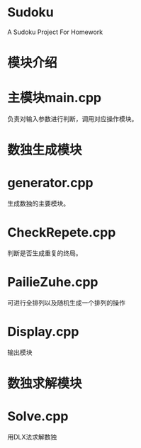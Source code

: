 # Sudoku
A Sudoku Project For Homework
# 模块介绍

# 主模块main.cpp
负责对输入参数进行判断，调用对应操作模块。

# 数独生成模块
# generator.cpp
生成数独的主要模块。
# CheckRepete.cpp
判断是否生成重复的终局。
# PailieZuhe.cpp
可进行全排列以及随机生成一个排列的操作
# Display.cpp
输出模块

# 数独求解模块
# Solve.cpp
用DLX法求解数独
